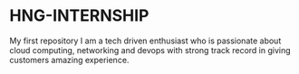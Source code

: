 # HNG-INTERNSHIP
My first repository
I am a tech driven enthusiast who is passionate about cloud computing, networking and devops with strong track record in giving customers amazing experience.

